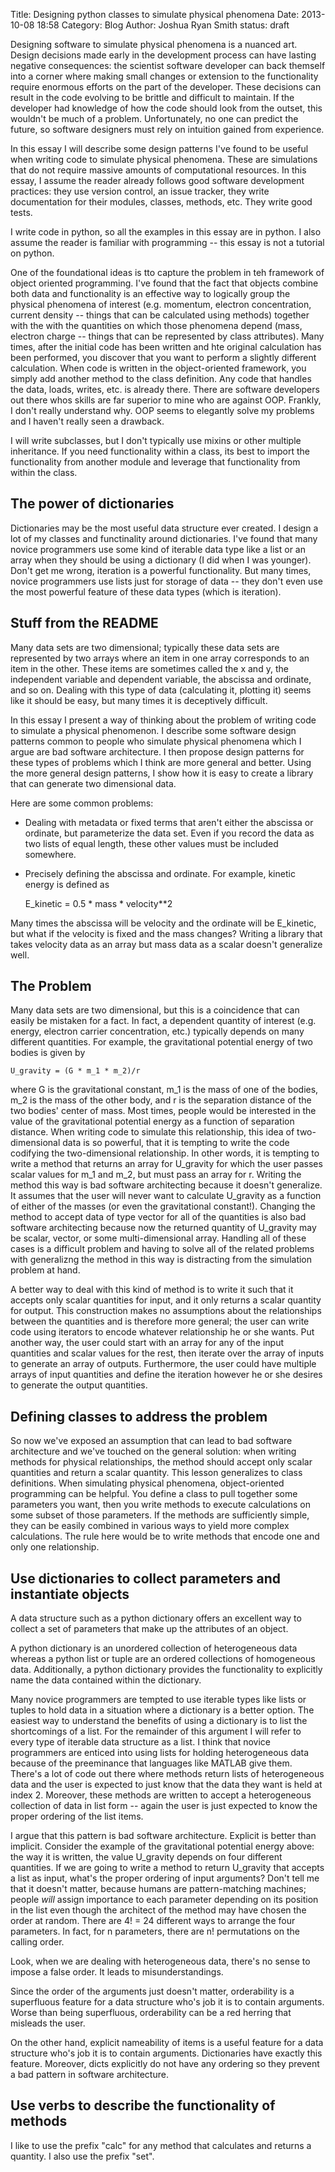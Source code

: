 Title: Designing python classes to simulate physical phenomena
Date: 2013-10-08 18:58
Category: Blog
Author: Joshua Ryan Smith
status: draft

Designing software to simulate physical phenomena is a nuanced art. Design decisions made early in the development process can have lasting negative consequences: the scientist software developer can back themself into a corner where making small changes or extension to the functionality require enormous efforts on the part of the developer. These decisions can result in the code evolving to be brittle and difficult to maintain. If the developer had knowledge of how the code should look from the outset, this wouldn't be much of a problem. Unfortunately, no one can predict the future, so software designers must rely on intuition gained from experience.

In this essay I will describe some design patterns I've found to be useful when writing code to simulate physical phenomena. These are simulations that do not require massive amounts of computational resources. In this essay, I assume the reader already follows good software development practices: they use version control, an issue tracker, they write documentation for their modules, classes, methods, etc. They write good tests.

I write code in python, so all the examples in this essay are in python. I also assume the reader is familiar with programming -- this essay is not a tutorial on python.

One of the foundational ideas is tto capture the problem in teh framework of object oriented programming. I've found that the fact that objects combine both data and functionality is an effective way to logically group the physical phenomena of interest (e.g. momentum, electron concentration, current density -- things that can be calculated using methods) together with the with the quantities on which those phenomena depend (mass, electron charge -- things that can be represented by class attributes). Many times, after the initial code has been written and hte original calculation has been performed, you discover that you want to perform a slightly different calculation. When code is written in the object-oriented framework, you simply add another method to the class definition. Any code that handles the data, loads, writes, etc. is already there. There are software developers out there whos skills are far superior to mine who are against OOP. Frankly, I don't really understand why. OOP seems to elegantly solve my problems and I haven't really seen a drawback.

I will write subclasses, but I don't typically use mixins or other multiple inheritance. If you need functionality within a class, its best to import the functionality from another module and leverage that functionality from within the class.

The power of dictionaries
-------------------------
Dictionaries may be the most useful data structure ever created. I design a lot of my classes and functinality around dictionaries. I've found that many novice programmers use some kind of iterable data type like a list or an array when they should be using a dictionary (I did when I was younger). Don't get me wrong, iteration is a powerful functionality. But many times, novice programmers use lists just for storage of data -- they don't even use the most powerful feature of these data types (which is iteration).

<DROP IN THAT BIG BLOCK OF COPY BELOW ABOUT WHY DICTS ARE THE BEST>


Stuff from the README
---------------------
Many data sets are two dimensional; typically these data sets are represented by two arrays where an item in one array corresponds to an item in the other. These items are sometimes called the x and y, the independent variable and dependent variable, the abscissa and ordinate, and so on. Dealing with this type of data (calculating it, plotting it) seems like it should be easy, but many times it is deceptively difficult.

In this essay I present a way of thinking about the problem of writing code to simulate a physical phenomenon. I describe some software design patterns common to people who simulate physical phenomena which I argue are bad software architecture. I then propose design patterns for these types of problems which I think are more general and better. Using the more general design patterns, I show how it is easy to create a library that can generate two dimensional data.

Here are some common problems:

* Dealing with metadata or fixed terms that aren't either the abscissa or ordinate, but parameterize the data set. Even if you record the data as two lists of equal length, these other values must be included somewhere.
* Precisely defining the abscissa and ordinate. For example, kinetic energy is defined as 

    E_kinetic = 0.5 * mass * velocity**2

Many times the abscissa will be velocity and the ordinate will be E_kinetic, but what if the velocity is fixed and the mass changes? Writing a library that takes velocity data as an array but mass data as a scalar doesn't generalize well.



The Problem
-----------
Many data sets are two dimensional, but this is a coincidence that can easily be mistaken for a fact. In fact, a dependent quantity of interest (e.g. energy, electron carrier concentration, etc.) typically depends on many different quantities. For example, the gravitational potential energy of two bodies is given by 

    U_gravity = (G * m_1 * m_2)/r

where G is the gravitational constant, m_1 is the mass of one of the bodies, m_2 is the mass of the other body, and r is the separation distance of the two bodies' center of mass. Most times, people would be interested in the value of the gravitational potential energy as a function of separation distance. When writing code to simulate this relationship, this idea of two-dimensional data is so powerful, that it is tempting to write the code codifying the two-dimensional relationship. In other words, it is tempting to write a method that returns an array for U_gravity for which the user passes scalar values for m_1 and m_2, but must pass an array for r. Writing the method this way is bad software architecting because it doesn't generalize. It assumes that the user will never want to calculate U_gravity as a function of either of the masses (or even the gravitational constant!). Changing the method to accept data of type vector for all of the quantities is also bad software architecting because now the returned quantity of U_gravity may be scalar, vector, or some multi-dimensional array. Handling all of these cases is a difficult problem and having to solve all of the related problems with generalizng the method in this way is distracting from the simulation problem at hand.

A better way to deal with this kind of method is to write it such that it accepts only scalar quantities for input, and it only returns a scalar quantity for output. This construction makes no assumptions about the relationships between the quantities and is therefore more general; the user can write code using iterators to encode whatever relationship he or she wants. Put another way, the user could start with an array for any of the input quantities and scalar values for the rest, then iterate over the array of inputs to generate an array of outputs. Furthermore, the user could have multiple arrays of input quantities and define the iteration however he or she desires to generate the output quantities.

Defining classes to address the problem
---------------------------------------
So now we've exposed an assumption that can lead to bad software architecture and we've touched on the general solution: when writing methods for physical relationships, the method should accept only scalar quantities and return a scalar quantity. This lesson generalizes to class definitions. When simulating physical phenomena, object-oriented programming can be helpful. You define a class to pull together some parameters you want, then you write methods to execute calculations on some subset of those parameters. If the methods are sufficiently simple, they can be easily combined in various ways to yield more complex calculations. The rule here would be to write methods that encode one and only one relationship.

Use dictionaries to collect parameters and instantiate objects
--------------------------------------------------------------
A data structure such as a python dictionary offers an excellent way to collect a set of parameters that make up the attributes of an object.

A python dictionary is an unordered collection of heterogeneous data whereas a python list or tuple are an ordered collections of homogeneous data. Additionally, a python dictionary provides the functionality to explicitly name the data contained within the dictionary.

Many novice programmers are tempted to use iterable types like lists or tuples to hold data in a situation where a dictionary is a better option. The easiest way to understand the benefits of using a dictionary is to list the shortcomings of a list. For the remainder of this argument I will refer to every type of iterable data structure as a list. I think that novice programmers are enticed into using lists for holding heterogeneous data because of the preeminance that languages like MATLAB give them. There's a lot of code out there where methods return lists of heterogeneous data and the user is expected to just know that the data they want is held at index 2. Moreover, these methods are written to accept a heterogeneous collection of data in list form -- again the user is just expected to know the proper ordering of the list items.

I argue that this pattern is bad software architecture. Explicit is better than implicit. Consider the example of the gravitational potential energy above: the way it is written, the value U_gravity depends on four different quantities. If we are going to write a method to return U_gravity that accepts a list as input, what's the proper ordering of input arguments? Don't tell me that it doesn't matter, because humans are pattern-matching machines; people *will* assign importance to each parameter depending on its position in the list even though the architect of the method may have chosen the order at random. There are 4! = 24 different ways to arrange the four parameters. In fact, for n parameters, there are n! permutations on the calling order.

Look, when we are dealing with heterogeneous data, there's no sense to impose a false order. It leads to misunderstandings.

Since the order of the arguments just doesn't matter, orderability is a superfluous feature for a data structure who's job it is to contain arguments. Worse than being superfluous, orderability can be a red herring that misleads the user.

On the other hand, explicit nameability of items is a useful feature for a data structure who's job it is to contain arguments. Dictionaries have exactly this feature. Moreover, dicts explicitly do not have any ordering so they prevent a bad pattern in software architecture.

Use verbs to describe the functionality of methods
--------------------------------------------------
I like to use the prefix "calc" for any method that calculates and returns a quantity. I also use the prefix "set".
